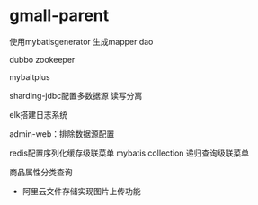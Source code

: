 # gmall-parent

使用mybatisgenerator 生成mapper  dao



dubbo zookeeper  

mybaitplus

sharding-jdbc配置多数据源 读写分离

elk搭建日志系统

admin-web：排除数据源配置 



redis配置序列化缓存级联菜单 mybatis collection 递归查询级联菜单



商品属性分类查询

-  阿里云文件存储实现图片上传功能

